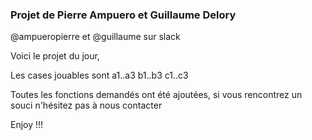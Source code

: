 <h3>Projet de Pierre Ampuero et Guillaume Delory </h3>
<p>@ampueropierre et @guillaume sur slack</p>

<p> Voici le projet du jour,</p>
<p> Les cases jouables sont a1..a3 b1..b3 c1..c3 </p>
<p> Toutes les fonctions demandés ont été ajoutées, si vous rencontrez un souci n'hésitez pas à nous contacter </p>
<p> Enjoy !!! </p>
